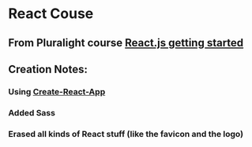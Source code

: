 React Couse
==============================

## From Pluralight course [React.js getting started](https://app.pluralsight.com/library/courses/react-js-getting-started/description)

## Creation Notes:
### Using [Create-React-App](https://github.com/facebookincubator/create-react-app)

### Added Sass

### Erased all kinds of React stuff (like the favicon and the logo)
